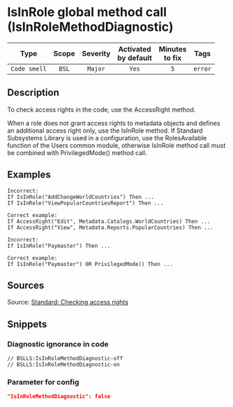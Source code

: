 # IsInRole global method call (IsInRoleMethodDiagnostic)

| Type | Scope | Severity | Activated<br/>by default | Minutes<br/>to fix | Tags |
| :-: | :-: | :-: | :-: | :-: | :-: |
| `Code smell` | `BSL` | `Major` | `Yes` | `5` | `error` |

<!-- Блоки выше заполняются автоматически, не трогать -->
## Description
<!-- Описание диагностики заполняется вручную. Необходимо понятным языком описать смысл и схему работу -->
To check access rights in the code, use the AccessRight method.

When a role does not grant access rights to metadata objects and defines an additional access right only, 
use the IsInRole method. If Standard Subsystems Library is used in a configuration,
use the RolesAvailable function of the Users common module, otherwise IsInRole method call must be combined with
PrivilegedMode() method call.
## Examples
<!-- В данном разделе приводятся примеры, на которые диагностика срабатывает, а также можно привести пример, как можно исправить ситуацию -->
```
Incorrect:
If IsInRole("AddChangeWorldCountries") Then ...
If IsInRole("ViewPopularCountriesReport") Then ...
```
```
Correct example:
If AccessRight("Edit", Metadata.Catalogs.WorldCountries) Then ...
If AccessRight("View", Metadata.Reports.PopularCountries) Then ...
```
```
Incorrect:
If IsInRole("Paymaster") Then ...
```
```
Correct example:
If IsInRole("Paymaster") OR PrivilegedMode() Then ...
```
## Sources
<!-- Необходимо указывать ссылки на все источники, из которых почерпнута информация для создания диагностики -->

Source: [Standard: Checking access rights](https://support.1ci.com/hc/en-us/articles/360011003180-Checking-access-rights)

## Snippets

<!-- Блоки ниже заполняются автоматически, не трогать -->
### Diagnostic ignorance in code

```bsl
// BSLLS:IsInRoleMethodDiagnostic-off
// BSLLS:IsInRoleMethodDiagnostic-on
```

### Parameter for config

```json
"IsInRoleMethodDiagnostic": false
```

